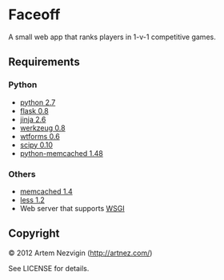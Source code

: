 Faceoff
=======

A small web app that ranks players in 1-v-1 competitive games.

Requirements
------------

### Python 

  - [python 2.7](http://python.org/)
  - [flask 0.8](http://flask.pocoo.org/)
  - [jinja 2.6](http://jinja.pocoo.org/)
  - [werkzeug 0.8](http://werkzeug.pocoo.org/)
  - [wtforms 0.6](http://wtforms.simplecodes.com/)
  - [scipy 0.10](http://www.scipy.org/)
  - [python-memcached 1.48](http://www.tummy.com/Community/software/python-memcached/)

### Others

  - [memcached 1.4](http://memcached.org/)
  - [less 1.2](http://lesscss.org/)
  - Web server that supports [WSGI](http://www.wsgi.org/) 

Copyright
---------

© 2012 Artem Nezvigin (<http://artnez.com/>)

See LICENSE for details.

